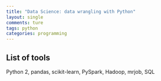 ```yaml
---
title: "Data Science: data wrangling with Python"
layout: single
comments: ture
tags: python
categories: programming
---
```



## List of tools

Python 2, pandas, scikit-learn, PySpark, Hadoop, mrjob, SQL

